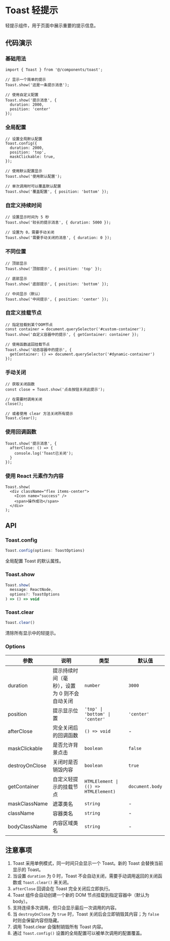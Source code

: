 # Toast 轻提示

轻提示组件，用于页面中展示重要的提示信息。

## 代码演示

### 基础用法

```tsx
import { Toast } from '@/components/toast';

// 显示一个简单的提示
Toast.show('这是一条提示消息');

// 使用自定义配置
Toast.show('提示消息', {
  duration: 2000,
  position: 'center'
});
```

### 全局配置

```tsx
// 设置全局默认配置
Toast.config({
  duration: 2000,
  position: 'top',
  maskClickable: true,
});

// 使用默认配置显示
Toast.show('使用默认配置');

// 单次调用时可以覆盖默认配置
Toast.show('覆盖配置', { position: 'bottom' });
```

### 自定义持续时间

```tsx
// 设置显示时间为 5 秒
Toast.show('较长的提示消息', { duration: 5000 });

// 设置为 0，需要手动关闭
Toast.show('需要手动关闭的消息', { duration: 0 });
```

### 不同位置

```tsx
// 顶部显示
Toast.show('顶部提示', { position: 'top' });

// 底部显示
Toast.show('底部提示', { position: 'bottom' });

// 中间显示（默认）
Toast.show('中间提示', { position: 'center' });
```

### 自定义挂载节点

```tsx
// 指定挂载到某个DOM节点
const container = document.querySelector('#custom-container');
Toast.show('自定义容器中的提示', { getContainer: container });

// 使用函数返回挂载节点
Toast.show('动态容器中的提示', {
  getContainer: () => document.querySelector('#dynamic-container')
});
```

### 手动关闭

```tsx
// 获取关闭函数
const close = Toast.show('点击按钮关闭此提示');

// 在需要时调用关闭
close();

// 或者使用 clear 方法关闭所有提示
Toast.clear();
```

### 使用回调函数

```tsx
Toast.show('提示消息', {
  afterClose: () => {
    console.log('Toast已关闭');
  }
});
```

### 使用 React 元素作为内容

```tsx
Toast.show(
  <div className="flex items-center">
    <Icon name="success" />
    <span>操作成功</span>
  </div>
);
```

## API

### Toast.config

```ts
Toast.config(options: ToastOptions)
```

全局配置 Toast 的默认属性。

### Toast.show

```ts
Toast.show(
  message: ReactNode,
  options?: ToastOptions
) => () => void
```

### Toast.clear

```ts
Toast.clear()
```

清除所有显示中的轻提示。

### Options

| 参数             | 说明                       | 类型                                   | 默认值             |
|----------------|--------------------------|--------------------------------------|-----------------|
| duration       | 提示持续时间（毫秒），设置为 0 则不会自动关闭 | `number`                             | `3000`          |
| position       | 提示显示位置                   | `'top' \| 'bottom' \| 'center'`      | `'center'`      |
| afterClose     | 完全关闭后的回调函数               | `() => void`                         | -               |
| maskClickable  | 是否允许背景点击                 | `boolean`                            | `false`         |
| destroyOnClose | 关闭时是否销毁内容                | `boolean`                            | `true`          |
| getContainer   | 自定义轻提示的挂载节点              | `HTMLElement \| (() => HTMLElement)` | `document.body` |
| maskClassName  | 遮罩类名                     | `string`                             | -               |
| className      | 容器类名                     | `string`                             | -               |
| bodyClassName  | 内容区域类名                   | `string`                             | -               |

## 注意事项

1. Toast 采用单例模式，同一时间只会显示一个 Toast。新的 Toast 会替换当前显示的 Toast。
2. 当设置 `duration` 为 0 时，Toast 不会自动关闭，需要手动调用返回的关闭函数或 `Toast.clear()` 来关闭。
3. `afterClose` 回调会在 Toast 完全关闭后立即执行。
4. Toast 组件会自动创建一个新的 DOM 节点挂载到指定容器中（默认为 body）。
5. 支持连续多次调用，但只会显示最后一次调用的内容。
6. 当 `destroyOnClose` 为 `true` 时，Toast 关闭后会立即销毁其内容；为 `false` 时则会保留内容但隐藏。
7. 调用 Toast.clear 会强制销毁所有 Toast 内容。
8. 通过 `Toast.config()` 设置的全局配置可以被单次调用的配置覆盖。
